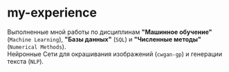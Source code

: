 # my-experience
Выполненные мной работы по дисциплинам **"Машинное обучение"** (`Machine Learning`), **"Базы данных"** (`SQL`) и **"Численные методы"** (`Numerical Methods`).\
Нейронные Сети для окрашивания изображений (`cwgan-gp`) и генерации текста (`NLP`).
